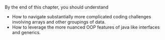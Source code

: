By the end of this chapter, you should understand
* How to navigate substantially more complicated coding challenges involving arrays and other groupings of data.
* How to leverage the more nuanced OOP features of java like interfaces and generics.